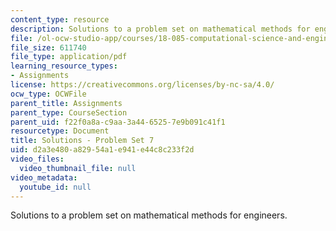 ```yaml
---
content_type: resource
description: Solutions to a problem set on mathematical methods for engineers.
file: /ol-ocw-studio-app/courses/18-085-computational-science-and-engineering-i-fall-2008/d2a3e480a82954a1e941e44c8c233f2d_pset7.pdf
file_size: 611740
file_type: application/pdf
learning_resource_types:
- Assignments
license: https://creativecommons.org/licenses/by-nc-sa/4.0/
ocw_type: OCWFile
parent_title: Assignments
parent_type: CourseSection
parent_uid: f22f0a8a-c9aa-3a44-6525-7e9b091c41f1
resourcetype: Document
title: Solutions - Problem Set 7
uid: d2a3e480-a829-54a1-e941-e44c8c233f2d
video_files:
  video_thumbnail_file: null
video_metadata:
  youtube_id: null
---
```

Solutions to a problem set on mathematical methods for engineers.